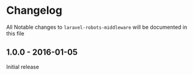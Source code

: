 # Changelog

All Notable changes to `laravel-robots-middleware` will be documented in this file

## 1.0.0 - 2016-01-05

Initial release
